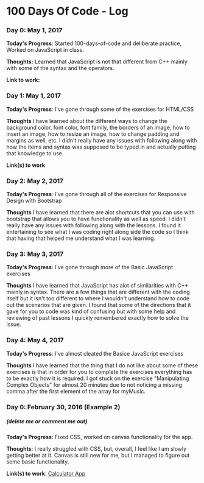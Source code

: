 # 100 Days Of Code - Log

### Day 0: May 1, 2017


**Today's Progress**: Started 100-days-of-code and deliberate practice, Worked on JavaScript in class.

**Thoughts:** Learned that JavaScript is not that different from C++ mainly with some of the syntax and the operators.

**Link to work:** 


### Day 1: May 1, 2017

**Today's Progress**: I've gone through some of the exercises for HTML/CSS

**Thoughts** I have learned about the different ways to change the background color, font color, font family, the borders of an image, how to insert an image, how to resize an image, how to change padding and margins as well, etc. I didn't really have any issues with following along with how the items and syntax was supposed to be typed in and actually putting that knowledge to use.

**Link(s) to work**

### Day 2: May 2, 2017

**Today's Progress**: I've gone through all of the exercises for Responsive Design with Bootstrap

**Thoughts** I have learned that there are alot shortcuts that you can use with bootstrap that allows you to have functionality as well as speed. I didn't really have any issues with following along with the lessons. I found it entertaining to see what I was coding right along side the code so I think that having that helped me understand what I was learning.


### Day 3: May 3, 2017
**Today's Progress**: I've gone through more of the Basic JavaScript exercises

**Thoughts** I have learned that JavaScript has alot of similarities with C++ mainly in syntax. There are a few things that are different with the coding itself but it isn't too different to where I wouldn't understand how to code out the scenarios that are given. I found that some of the directions that it gave for you to code was kind of confusing but with some help and reviewing of past lessons I quickly remembered exactly how to solve the issue.


### Day 4: May 4, 2017
**Today's Progress**: I've almost cleated the Basice JavaScript exercises

**Thoughts** I have learned that the thing that I do not like about some of these exercises is that in order for you to complete the exercises everything has to be exactly how it is required. I got stuck on the exercise "Manipulating Complex Objects" for almost 20 minutes due to not noticing a missing comma after the first element of the array for myMusic.


### Day 0: February 30, 2016 (Example 2)
##### (delete me or comment me out)

**Today's Progress**: Fixed CSS, worked on canvas functionality for the app.

**Thoughts**: I really struggled with CSS, but, overall, I feel like I am slowly getting better at it. Canvas is still new for me, but I managed to figure out some basic functionality.

**Link(s) to work**: [Calculator App](http://www.example.com)
